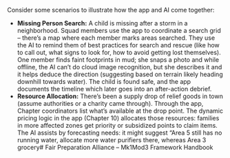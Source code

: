 Consider some scenarios to illustrate how the app and AI come together:  
- **Missing Person Search:** A child is missing after a storm in a neighborhood. Squad members use the app to coordinate a search grid – there’s a map where each member marks areas searched. They use the AI to remind them of best practices for search and rescue (like how to call out, what signs to look for, how to avoid getting lost themselves). One member finds faint footprints in mud; she snaps a photo and while offline, the AI can’t do cloud image recognition, but she describes it and it helps deduce the direction (suggesting based on terrain likely heading downhill towards water). The child is found safe, and the app documents the timeline which later goes into an after-action debrief.  
- **Resource Allocation:** There’s been a supply drop of relief goods in town (assume authorities or a charity came through). Through the app, Chapter coordinators list what’s available at the drop point. The dynamic pricing logic in the app (Chapter 10) allocates those resources: families in more affected zones get priority or subsidized points to claim items. The AI assists by forecasting needs: it might suggest “Area 5 still has no running water, allocate more water purifiers there, whereas Area 3 grocery# Fair Preparation Alliance – Mk1Mod3 Framework Handbook